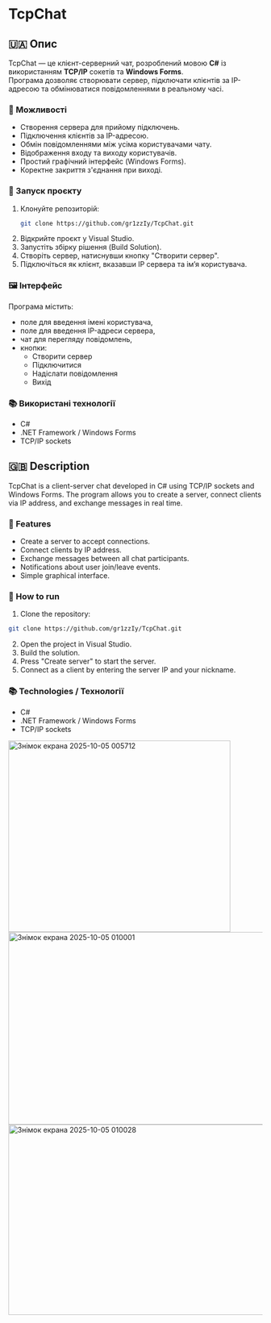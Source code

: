 # TcpChat

## 🇺🇦 Опис
TcpChat — це клієнт-серверний чат, розроблений мовою **C#** із використанням **TCP/IP** сокетів та **Windows Forms**.  
Програма дозволяє створювати сервер, підключати клієнтів за IP-адресою та обмінюватися повідомленнями в реальному часі.

### 📌 Можливості
- Створення сервера для прийому підключень.
- Підключення клієнтів за IP-адресою.
- Обмін повідомленнями між усіма користувачами чату.
- Відображення входу та виходу користувачів.
- Простий графічний інтерфейс (Windows Forms).
- Коректне закриття з'єднання при виході.

### 🚀 Запуск проєкту
1. Клонуйте репозиторій:
   ```bash
   git clone https://github.com/gr1zzIy/TcpChat.git
   ```
2. Відкрийте проєкт у Visual Studio.
3. Запустіть збірку рішення (Build Solution).
4. Створіть сервер, натиснувши кнопку "Створити сервер".
5. Підключіться як клієнт, вказавши IP сервера та ім’я користувача.

### 🖼️ Інтерфейс
Програма містить:
- поле для введення імені користувача,
- поле для введення IP-адреси сервера,
- чат для перегляду повідомлень,
- кнопки:
  - Створити сервер
  - Підключитися
  - Надіслати повідомлення
  - Вихід

### 📚 Використані технології
- C#
- .NET Framework / Windows Forms
- TCP/IP sockets

## 🇬🇧 Description

TcpChat is a client-server chat developed in C# using TCP/IP sockets and Windows Forms.
The program allows you to create a server, connect clients via IP address, and exchange messages in real time.

### 📌 Features
- Create a server to accept connections.
- Connect clients by IP address.
- Exchange messages between all chat participants.
- Notifications about user join/leave events.
- Simple graphical interface.

### 🚀 How to run
1. Clone the repository:
```bash
git clone https://github.com/gr1zzIy/TcpChat.git
```
2. Open the project in Visual Studio.
3. Build the solution.
4. Press "Create server" to start the server.
5. Connect as a client by entering the server IP and your nickname.

### 📚 Technologies / Технології
- C#
- .NET Framework / Windows Forms
- TCP/IP sockets


<img width="440" height="380" alt="Знімок екрана 2025-10-05 005712" src="https://github.com/user-attachments/assets/92af4666-1082-42b3-8649-6f276684fc0c" />
<img width="1303" height="382" alt="Знімок екрана 2025-10-05 010001" src="https://github.com/user-attachments/assets/95641699-95d0-4628-bd2b-cd78836aa665" />
<img width="868" height="378" alt="Знімок екрана 2025-10-05 010028" src="https://github.com/user-attachments/assets/28f442d1-51e4-4341-9033-97a1251701e1" />
